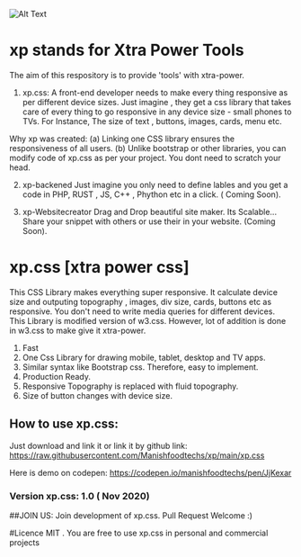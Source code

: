 ![Alt Text](https://dev-to-uploads.s3.amazonaws.com/i/gxrglsokfncivgpu4f1e.png)
# xp stands for Xtra Power Tools
The aim of this respository is to provide 'tools' with xtra-power. 
1. xp.css:
A front-end developer needs to make every thing responsive as per different device sizes. Just imagine , they get a css library that takes care of every thing to go responsive in any device size - small phones to TVs. For Instance,
The size of text , buttons, images, cards, menu etc.

Why xp was created:
(a) Linking one CSS library ensures the responsiveness of all users. 
(b) Unlike bootstrap or other libraries, you can modify code of xp.css as per your project. You dont need to scratch your head.

2. xp-backened
Just imagine you only need to define lables and you get a code in PHP, RUST , JS, C++ , Phython etc in a click. ( Coming Soon).

3. xp-Websitecreator
Drag and Drop beautiful site maker. Its Scalable... Share your snippet with others or use their in your website. (Coming Soon).


# xp.css [xtra power css]
This CSS Library makes everything super responsive. It calculate device size and outputing topography , images, div size, cards, buttons etc as responsive. You don't need to write media queries for different devices. This Library is modified version of w3.css. However, lot of addition is done in w3.css to make give it xtra-power.

1. Fast 
2. One Css Library for drawing mobile, tablet, desktop and TV apps.
3. Similar syntax like Bootstrap css. Therefore, easy to implement.
4. Production Ready.
5. Responsive Topography is replaced with fluid topography.
6. Size of button changes with device size. 

## How to use xp.css:
Just download and link it or 
link it by github link: https://raw.githubusercontent.com/Manishfoodtechs/xp/main/xp.css

Here is demo on codepen:
https://codepen.io/manishfoodtechs/pen/JjKexar

### Version xp.css: 1.0 ( Nov 2020)

##JOIN US:
Join development of xp.css. Pull Request Welcome :)

#Licence
MIT . You are free to use xp.css in personal and commercial projects
